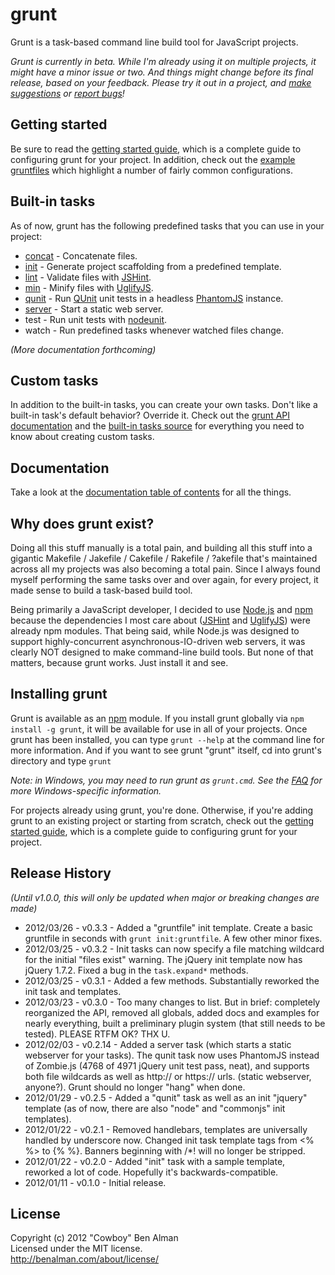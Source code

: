 # grunt
Grunt is a task-based command line build tool for JavaScript projects.

_Grunt is currently in beta. While I'm already using it on multiple projects, it might have a minor issue or two. And things might change before its final release, based on your feedback. Please try it out in a project, and [make suggestions][issues] or [report bugs][issues]!_

## Getting started
Be sure to read the [getting started guide](/cowboy/grunt/blob/master/docs/getting_started.md), which is a complete guide to configuring grunt for your project. In addition, check out the [example gruntfiles](/cowboy/grunt/blob/master/docs/example_gruntfiles.md) which highlight a number of fairly common configurations.

## Built-in tasks
As of now, grunt has the following predefined tasks that you can use in your project:

* [concat](/cowboy/grunt/blob/master/docs/task_concat.md) - Concatenate files.
* [init](/cowboy/grunt/blob/master/docs/task_init.md) - Generate project scaffolding from a predefined template.
* [lint](/cowboy/grunt/blob/master/docs/task_lint.md) - Validate files with [JSHint][jshint].
* [min](/cowboy/grunt/blob/master/docs/task_min.md) - Minify files with [UglifyJS][uglify].
* [qunit](/cowboy/grunt/blob/master/docs/task_qunit.md) - Run [QUnit][qunit] unit tests in a headless [PhantomJS][phantom] instance.
* [server](/cowboy/grunt/blob/master/docs/task_server.md) - Start a static web server.
* test - Run unit tests with [nodeunit][nodeunit].
* watch - Run predefined tasks whenever watched files change.

_(More documentation forthcoming)_

## Custom tasks
In addition to the built-in tasks, you can create your own tasks. Don't like a built-in task's default behavior? Override it. Check out the [grunt API documentation](/cowboy/grunt/blob/master/docs/api.md) and the [built-in tasks source](/cowboy/grunt/blob/master/tasks) for everything you need to know about creating custom tasks.

## Documentation
Take a look at the [documentation table of contents][docs] for all the things.

## Why does grunt exist?
Doing all this stuff manually is a total pain, and building all this stuff into a gigantic Makefile / Jakefile / Cakefile / Rakefile / ?akefile that's maintained across all my projects was also becoming a total pain. Since I always found myself performing the same tasks over and over again, for every project, it made sense to build a task-based build tool.

Being primarily a JavaScript developer, I decided to use [Node.js][node] and [npm][npm] because the dependencies I most care about ([JSHint][jshint] and [UglifyJS][uglify]) were already npm modules. That being said, while Node.js was designed to support highly-concurrent asynchronous-IO-driven web servers, it was clearly NOT designed to make command-line build tools. But none of that matters, because grunt works. Just install it and see.

## Installing grunt

Grunt is available as an [npm][npm] module. If you install grunt globally via `npm install -g grunt`, it will be available for use in all of your projects. Once grunt has been installed, you can type `grunt --help` at the command line for more information. And if you want to see grunt "grunt" itself, cd into grunt's directory and type `grunt`

_Note: in Windows, you may need to run grunt as `grunt.cmd`. See the [FAQ](/cowboy/grunt/blob/master/docs/faq.md) for more Windows-specific information._

For projects already using grunt, you're done. Otherwise, if you're adding grunt to an existing project or starting from scratch, check out the [getting started guide](/cowboy/grunt/blob/master/docs/getting_started.md), which is a complete guide to configuring grunt for your project.

## Release History
_(Until v1.0.0, this will only be updated when major or breaking changes are made)_

* 2012/03/26 - v0.3.3 - Added a "gruntfile" init template. Create a basic gruntfile in seconds with `grunt init:gruntfile`. A few other minor fixes.
* 2012/03/25 - v0.3.2 - Init tasks can now specify a file matching wildcard for the initial "files exist" warning. The jQuery init template now has jQuery 1.7.2. Fixed a bug in the `task.expand*` methods.
* 2012/03/25 - v0.3.1 - Added a few methods. Substantially reworked the init task and templates.
* 2012/03/23 - v0.3.0 - Too many changes to list. But in brief: completely reorganized the API, removed all globals, added docs and examples for nearly everything, built a preliminary plugin system (that still needs to be tested). PLEASE RTFM OK? THX U.
* 2012/02/03 - v0.2.14 - Added a server task (which starts a static webserver for your tasks). The qunit task now uses PhantomJS instead of Zombie.js (4768 of 4971 jQuery unit test pass, neat), and supports both file wildcards as well as http:// or https:// urls. (static webserver, anyone?). Grunt should no longer "hang" when done.
* 2012/01/29 - v0.2.5 - Added a "qunit" task as well as an init "jquery" template (as of now, there are also "node" and "commonjs" init templates).
* 2012/01/22 - v0.2.1 - Removed handlebars, templates are universally handled by underscore now. Changed init task template tags from <% %> to {% %}. Banners beginning with /*! will no longer be stripped.
* 2012/01/22 - v0.2.0 - Added "init" task with a sample template, reworked a lot of code. Hopefully it's backwards-compatible.
* 2012/01/11 - v0.1.0 - Initial release.

## License
Copyright (c) 2012 "Cowboy" Ben Alman  
Licensed under the MIT license.  
<http://benalman.com/about/license/>


[docs]: /cowboy/grunt/blob/master/docs/toc.md
[docs-init]: /cowboy/grunt/blob/master/docs/task_init.md
[issues]: /cowboy/grunt/issues

[node]: http://nodejs.org/
[npm]: http://npmjs.org/
[jshint]: http://www.jshint.com/
[uglify]: https://github.com/mishoo/UglifyJS/
[nodeunit]: https://github.com/caolan/nodeunit
[qunit]: http://docs.jquery.com/QUnit
[phantom]: http://www.phantomjs.org/
